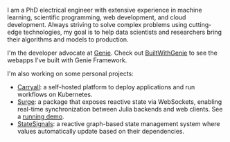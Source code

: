 
I am a PhD electrical engineer with extensive experience in machine learning, scientific programming, web development, and cloud development. Always striving to solve complex problems using cutting-edge technologies, my goal is to help data scientists and researchers bring their algorithms and models to production.

I'm the developer advocate at [Genie](https://genieframework.com). Check out [BuiltWithGenie](https://github.com/BuiltWithGenie) to see the webapps I've built with Genie Framework.

I'm also working on some personal projects:
- [Carryall](https://carryall.io): a self-hosted platform to deploy applications and run workflows on Kubernetes.
- [Surge](https://github.com/sciflydev/Surge.jl): a package that exposes reactive state via WebSockets, enabling real-time synchronization between Julia backends and web clients. See a [running demo](https://iris.carryall.app/).
- [StateSignals](https://github.com/sciflydev/StateSignals.jl): a reactive graph-based state management system where values automatically update based on their dependencies.
 
